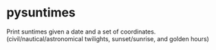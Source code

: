 # pysuntimes
Print suntimes given a date and a set of coordinates. (civil/nautical/astronomical twilights, sunset/sunrise, and golden hours)

